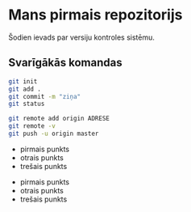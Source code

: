 # Mans pirmais repozitorijs

Šodien ievads par versiju kontroles sistēmu.

## Svarīgākās komandas
``` bash
git init
git add .
git commit -m "ziņa"
git status

git remote add origin ADRESE
git remote -v
git push -u origin master
```

* pirmais punkts
* otrais punkts
* trešais punkts


- pirmais punkts
- otrais punkts
- trešais punkts